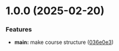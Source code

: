 # 1.0.0 (2025-02-20)


### Features

* **main:** make course structure ([036e0e3](https://github.com/Gorobtsova/os-intro/commit/036e0e3a47090b7bde1f0fbce2109431f2dfffd1))



